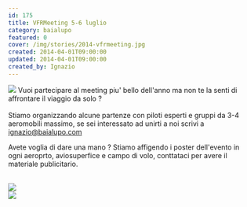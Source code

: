 ```yaml
---
id: 175
title: VFRMeeting 5-6 luglio
category: baialupo
featured: 0
cover: /img/stories/2014-vfrmeeting.jpg
created: 2014-04-01T09:00:00
updated: 2014-04-01T09:00:00
created_by: Ignazio
---
```


<img  src="/img/stories/2014-vfrmeeting.jpg" class="float-start mr-3 h-[300px] object-cover"/>
Vuoi partecipare al meeting piu' bello dell'anno ma non te la senti di affrontare il viaggio da solo ?<br />
<br />
Stiamo organizzando alcune partenze con piloti esperti e gruppi da 3-4 aeromobili massimo, se sei interessato ad unirti a noi scrivi a
<a href="mailto:ignazio@baialupo">ignazio@baialupo.com</a>

Avete voglia di dare una mano ? Stiamo affigendo i poster dell'evento in ogni aeroprto, aviosuperfice e campo di volo,
conttataci per avere il materiale publicitario.<br />
<br />

<div class="flex flex-col sm:flex-row gap-1">
    <div class="flex-1">
        <img class="w-full shadow rounded-sm" src="/img/stories/2014-vfrmeeting-groppo.jpg">
    </div>
    <div class="flex-1">
        <img class="w-full shadow rounded-sm" src="/img/stories/2014-vfrmeeting-leo.jpg">
    </div>
</div>
